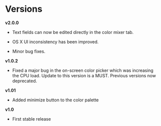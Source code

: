 # Versions #

**v2.0.0**

- Text fields can now be edited directly in the color mixer tab.

- OS X UI inconsistency has been improved.

- Minor bug fixes.

**v1.0.2**

- Fixed a major bug in the on-screen color picker which was increasing the CPU load. Update to this version is a MUST. Previous versions now deprecated.

**v1.01**

- Added minimize button to the color palette

**v1.0**

- First stable release